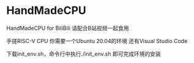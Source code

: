 # HandMadeCPU
HandMadeCPU for BiliBili
请配合B站视频一起食用

手搓RISC-V CPU
你需要一个Ubuntu 20.04的环境
还有Visual Studio Code

下载init_env.sh，命令行中执行./init_env.sh
即可完成环境的安装
